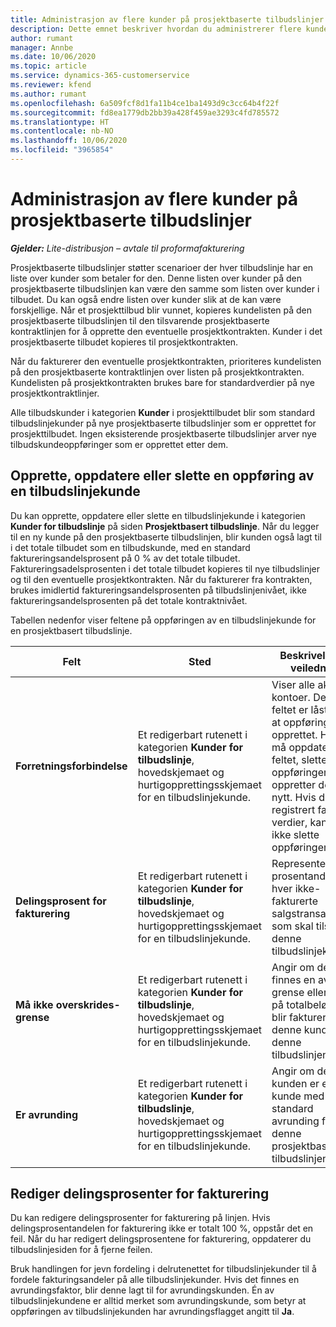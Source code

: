 ```yaml
---
title: Administrasjon av flere kunder på prosjektbaserte tilbudslinjer
description: Dette emnet beskriver hvordan du administrerer flere kunder på prosjektbaserte tilbudslinjer.
author: rumant
manager: Annbe
ms.date: 10/06/2020
ms.topic: article
ms.service: dynamics-365-customerservice
ms.reviewer: kfend
ms.author: rumant
ms.openlocfilehash: 6a509fcf8d1fa11b4ce1ba1493d9c3cc64b4f22f
ms.sourcegitcommit: fd8ea1779db2bb39a428f459ae3293c4fd785572
ms.translationtype: HT
ms.contentlocale: nb-NO
ms.lasthandoff: 10/06/2020
ms.locfileid: "3965854"
---
```

# <a name="managing-multiple-customers-on-project-based-quote-lines"></a>Administrasjon av flere kunder på prosjektbaserte tilbudslinjer

_**Gjelder:** Lite-distribusjon – avtale til proformafakturering_

Prosjektbaserte tilbudslinjer støtter scenarioer der hver tilbudslinje har en liste over kunder som betaler for den. Denne listen over kunder på den prosjektbaserte tilbudslinjen kan være den samme som listen over kunder i tilbudet. Du kan også endre listen over kunder slik at de kan være forskjellige. Når et prosjekttilbud blir vunnet, kopieres kundelisten på den prosjektbaserte tilbudslinjen til den tilsvarende prosjektbaserte kontraktlinjen for å opprette den eventuelle prosjektkontrakten. Kunder i det prosjektbaserte tilbudet kopieres til prosjektkontrakten.

Når du fakturerer den eventuelle prosjektkontrakten, prioriteres kundelisten på den prosjektbaserte kontraktlinjen over listen på prosjektkontrakten. Kundelisten på prosjektkontrakten brukes bare for standardverdier på nye prosjektkontraktlinjer.

Alle tilbudskunder i kategorien **Kunder** i prosjekttilbudet blir som standard tilbudslinjekunder på nye prosjektbaserte tilbudslinjer som er opprettet for prosjekttilbudet. Ingen eksisterende prosjektbaserte tilbudslinjer arver nye tilbudskundeoppføringer som er opprettet etter dem.

## <a name="create-update-or-delete-a-quote-line-customer-record"></a>Opprette, oppdatere eller slette en oppføring av en tilbudslinjekunde

Du kan opprette, oppdatere eller slette en tilbudslinjekunde i kategorien **Kunder for tilbudslinje** på siden **Prosjektbasert tilbudslinje**. Når du legger til en ny kunde på den prosjektbaserte tilbudslinjen, blir kunden også lagt til i det totale tilbudet som en tilbudskunde, med en standard faktureringsandelsprosent på 0 % av det totale tilbudet. Faktureringsadelsprosenten i det totale tilbudet kopieres til nye tilbudslinjer og til den eventuelle prosjektkontrakten. Når du fakturerer fra kontrakten, brukes imidlertid faktureringsandelsprosenten på tilbudslinjenivået, ikke faktureringsandelsprosenten på det totale kontraktnivået. 

Tabellen nedenfor viser feltene på oppføringen av en tilbudslinjekunde for en prosjektbasert tilbudslinje.

| Felt | Sted | Beskrivelse og veiledning | Nedstrøms påvirkning |
| --- | --- | --- | --- |
| **Forretningsforbindelse** | Et redigerbart rutenett i kategorien **Kunder for tilbudslinje**, hovedskjemaet og hurtigopprettingsskjemaet for en tilbudslinjekunde. | Viser alle aktive kontoer. Dette feltet er låst etter at oppføringen er opprettet. Hvis du må oppdatere feltet, sletter du oppføringen og oppretter den på nytt. Hvis du har registrert faktiske verdier, kan du ikke slette oppføringen. | Når du velger en forretningsforbindelse fra hovedlisten over forretningsforbindelser som skal legges til, blir tilbudslinjekunden også lagt til som en tilbudskunde når du lagre den. Når et tilbud blir vunnet, kopieres tilbudslinjekunder til kunder på prosjektkontraktlinjen. |
| **Delingsprosent for fakturering** | Et redigerbart rutenett i kategorien **Kunder for tilbudslinje**, hovedskjemaet og hurtigopprettingsskjemaet for en tilbudslinjekunde. | Representerer prosentandelen av hver ikke-fakturerte salgstransaksjon som skal tilskrives denne tilbudslinjekunden. | Kopiert over til kunder for prosjektkontraktlinje. |
| **Må ikke overskrides-grense** | Et redigerbart rutenett i kategorien **Kunder for tilbudslinje**, hovedskjemaet og hurtigopprettingsskjemaet for en tilbudslinjekunde. | Angir om det finnes en avtalt grense eller et tak på totalbeløp som blir fakturert til denne kunden for denne tilbudslinjen. | Kopiert over til kunder for prosjektkontraktlinje når et tilbud er vunnet. |
| **Er avrunding** | Et redigerbart rutenett i kategorien **Kunder for tilbudslinje**, hovedskjemaet og hurtigopprettingsskjemaet for en tilbudslinjekunde. | Angir om denne kunden er en kunde med standard avrunding for denne prosjektbaserte tilbudslinjen. | Kopiert over til kunder i prosjektkontrakten når et tilbud er vunnet. |

## <a name="edit-billing-split-percentages"></a>Rediger delingsprosenter for fakturering

Du kan redigere delingsprosenter for fakturering på linjen. Hvis delingsprosentandelen for fakturering ikke er totalt 100 %, oppstår det en feil. Når du har redigert delingsprosentene for fakturering, oppdaterer du tilbudslinjesiden for å fjerne feilen.

Bruk handlingen for jevn fordeling i delrutenettet for tilbudslinjekunder til å fordele fakturingsandeler på alle tilbudslinjekunder. Hvis det finnes en avrundingsfaktor, blir denne lagt til for avrundingskunden. Én av tilbudslinjekundene er alltid merket som avrundingskunde, som betyr at oppføringen av tilbudslinjekunden har avrundingsflagget angitt til **Ja**. 
